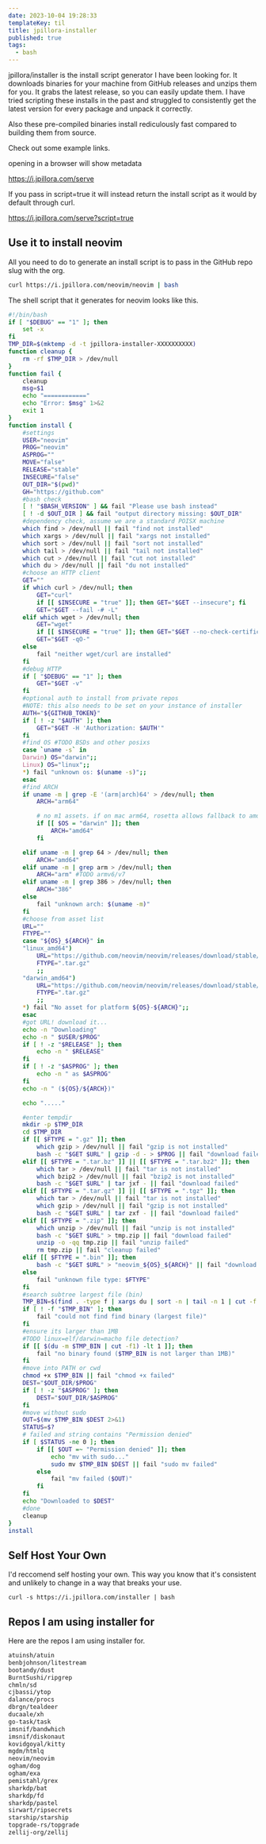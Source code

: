 ```yaml
---
date: 2023-10-04 19:28:33
templateKey: til
title: jpillora-installer
published: true
tags:
  - bash
---
```


jpillora/installer is the install script generator I have been looking for. It
downloads binaries for your machine from GitHub releases and unzips them for
you. It grabs the latest release, so you can easily update them. I have
tried scripting these installs in the past and struggled to consistently get
the latest version for every package and unpack it correctly.

Also these pre-compiled binaries install rediculously fast compared to building
them from source.

Check out some example links.

opening in a browser will show metadata

https://i.jpillora.com/serve

If you pass in script=true it will instead return the install script as it
would by default through curl.

https://i.jpillora.com/serve?script=true

## Use it to install neovim

All you need to do to generate an install script is to pass in the GitHub repo
slug with the org.

```bash
curl https://i.jpillora.com/neovim/neovim | bash
```

The shell script that it generates for neovim looks like this.

```bash
#!/bin/bash
if [ "$DEBUG" == "1" ]; then
    set -x
fi
TMP_DIR=$(mktemp -d -t jpillora-installer-XXXXXXXXXX)
function cleanup {
    rm -rf $TMP_DIR > /dev/null
}
function fail {
    cleanup
    msg=$1
    echo "============"
    echo "Error: $msg" 1>&2
    exit 1
}
function install {
    #settings
    USER="neovim"
    PROG="neovim"
    ASPROG=""
    MOVE="false"
    RELEASE="stable"
    INSECURE="false"
    OUT_DIR="$(pwd)"
    GH="https://github.com"
    #bash check
    [ ! "$BASH_VERSION" ] && fail "Please use bash instead"
    [ ! -d $OUT_DIR ] && fail "output directory missing: $OUT_DIR"
    #dependency check, assume we are a standard POISX machine
    which find > /dev/null || fail "find not installed"
    which xargs > /dev/null || fail "xargs not installed"
    which sort > /dev/null || fail "sort not installed"
    which tail > /dev/null || fail "tail not installed"
    which cut > /dev/null || fail "cut not installed"
    which du > /dev/null || fail "du not installed"
    #choose an HTTP client
    GET=""
    if which curl > /dev/null; then
        GET="curl"
        if [[ $INSECURE = "true" ]]; then GET="$GET --insecure"; fi
        GET="$GET --fail -# -L"
    elif which wget > /dev/null; then
        GET="wget"
        if [[ $INSECURE = "true" ]]; then GET="$GET --no-check-certificate"; fi
        GET="$GET -qO-"
    else
        fail "neither wget/curl are installed"
    fi
    #debug HTTP
    if [ "$DEBUG" == "1" ]; then
        GET="$GET -v"
    fi
    #optional auth to install from private repos
    #NOTE: this also needs to be set on your instance of installer
    AUTH="${GITHUB_TOKEN}"
    if [ ! -z "$AUTH" ]; then
        GET="$GET -H 'Authorization: $AUTH'"
    fi
    #find OS #TODO BSDs and other posixs
    case `uname -s` in
    Darwin) OS="darwin";;
    Linux) OS="linux";;
    *) fail "unknown os: $(uname -s)";;
    esac
    #find ARCH
    if uname -m | grep -E '(arm|arch)64' > /dev/null; then
        ARCH="arm64"

        # no m1 assets. if on mac arm64, rosetta allows fallback to amd64
        if [[ $OS = "darwin" ]]; then
            ARCH="amd64"
        fi

    elif uname -m | grep 64 > /dev/null; then
        ARCH="amd64"
    elif uname -m | grep arm > /dev/null; then
        ARCH="arm" #TODO armv6/v7
    elif uname -m | grep 386 > /dev/null; then
        ARCH="386"
    else
        fail "unknown arch: $(uname -m)"
    fi
    #choose from asset list
    URL=""
    FTYPE=""
    case "${OS}_${ARCH}" in
    "linux_amd64")
        URL="https://github.com/neovim/neovim/releases/download/stable/nvim-linux64.tar.gz"
        FTYPE=".tar.gz"
        ;;
    "darwin_amd64")
        URL="https://github.com/neovim/neovim/releases/download/stable/nvim-macos.tar.gz"
        FTYPE=".tar.gz"
        ;;
    *) fail "No asset for platform ${OS}-${ARCH}";;
    esac
    #got URL! download it...
    echo -n "Downloading"
    echo -n " $USER/$PROG"
    if [ ! -z "$RELEASE" ]; then
        echo -n " $RELEASE"
    fi
    if [ ! -z "$ASPROG" ]; then
        echo -n " as $ASPROG"
    fi
    echo -n " (${OS}/${ARCH})"

    echo "....."

    #enter tempdir
    mkdir -p $TMP_DIR
    cd $TMP_DIR
    if [[ $FTYPE = ".gz" ]]; then
        which gzip > /dev/null || fail "gzip is not installed"
        bash -c "$GET $URL" | gzip -d - > $PROG || fail "download failed"
    elif [[ $FTYPE = ".tar.bz" ]] || [[ $FTYPE = ".tar.bz2" ]]; then
        which tar > /dev/null || fail "tar is not installed"
        which bzip2 > /dev/null || fail "bzip2 is not installed"
        bash -c "$GET $URL" | tar jxf - || fail "download failed"
    elif [[ $FTYPE = ".tar.gz" ]] || [[ $FTYPE = ".tgz" ]]; then
        which tar > /dev/null || fail "tar is not installed"
        which gzip > /dev/null || fail "gzip is not installed"
        bash -c "$GET $URL" | tar zxf - || fail "download failed"
    elif [[ $FTYPE = ".zip" ]]; then
        which unzip > /dev/null || fail "unzip is not installed"
        bash -c "$GET $URL" > tmp.zip || fail "download failed"
        unzip -o -qq tmp.zip || fail "unzip failed"
        rm tmp.zip || fail "cleanup failed"
    elif [[ $FTYPE = ".bin" ]]; then
        bash -c "$GET $URL" > "neovim_${OS}_${ARCH}" || fail "download failed"
    else
        fail "unknown file type: $FTYPE"
    fi
    #search subtree largest file (bin)
    TMP_BIN=$(find . -type f | xargs du | sort -n | tail -n 1 | cut -f 2)
    if [ ! -f "$TMP_BIN" ]; then
        fail "could not find find binary (largest file)"
    fi
    #ensure its larger than 1MB
    #TODO linux=elf/darwin=macho file detection?
    if [[ $(du -m $TMP_BIN | cut -f1) -lt 1 ]]; then
        fail "no binary found ($TMP_BIN is not larger than 1MB)"
    fi
    #move into PATH or cwd
    chmod +x $TMP_BIN || fail "chmod +x failed"
    DEST="$OUT_DIR/$PROG"
    if [ ! -z "$ASPROG" ]; then
        DEST="$OUT_DIR/$ASPROG"
    fi
    #move without sudo
    OUT=$(mv $TMP_BIN $DEST 2>&1)
    STATUS=$?
    # failed and string contains "Permission denied"
    if [ $STATUS -ne 0 ]; then
        if [[ $OUT =~ "Permission denied" ]]; then
            echo "mv with sudo..."
            sudo mv $TMP_BIN $DEST || fail "sudo mv failed"
        else
            fail "mv failed ($OUT)"
        fi
    fi
    echo "Downloaded to $DEST"
    #done
    cleanup
}
install
```

## Self Host Your Own

I'd reccomend self hosting your own. This way you know that it's consistent
and unlikely to change in a way that breaks your use.

```
curl -s https://i.jpillora.com/installer | bash
```

## Repos I am using installer for

Here are the repos I am using installer for.

```bash
atuinsh/atuin
benbjohnson/litestream
bootandy/dust
BurntSushi/ripgrep
chmln/sd
cjbassi/ytop
dalance/procs
dbrgn/tealdeer
ducaale/xh
go-task/task
imsnif/bandwhich
imsnif/diskonaut
kovidgoyal/kitty
mgdm/htmlq
neovim/neovim
ogham/dog
ogham/exa
pemistahl/grex
sharkdp/bat
sharkdp/fd
sharkdp/pastel
sirwart/ripsecrets
starship/starship
topgrade-rs/topgrade
zellij-org/zellij
```
